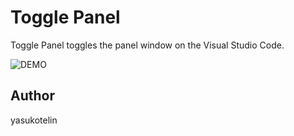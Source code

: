 # Toggle Panel

Toggle Panel toggles the panel window on the Visual Studio Code.

![DEMO](./images/toggle-panel.gif)

## Author

yasukotelin